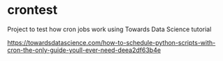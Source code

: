 # crontest

Project to test how cron jobs work using Towards Data Science tutorial

https://towardsdatascience.com/how-to-schedule-python-scripts-with-cron-the-only-guide-youll-ever-need-deea2df63b4e
